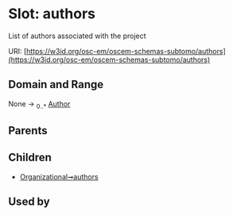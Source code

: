 
# Slot: authors

List of authors associated with the project

URI: [https://w3id.org/osc-em/oscem-schemas-subtomo/authors](https://w3id.org/osc-em/oscem-schemas-subtomo/authors)


## Domain and Range

None &#8594;  <sub>0..\*</sub> [Author](Author.md)

## Parents


## Children

 *  [Organizational➞authors](Organizational_authors.md)

## Used by

